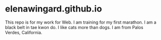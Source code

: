 # elenawingard.github.io


This repo is for my work for Web.
I am training for my first marathon.
I am a black belt in tae kwon do.
I like cats more than dogs.
I am from Palos Verdes, California.
